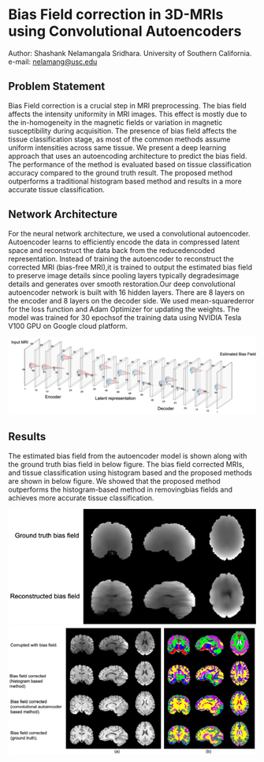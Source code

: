 # Bias Field correction in 3D-MRIs using Convolutional Autoencoders

Author: Shashank Nelamangala Sridhara.
University of Southern California.  
e-mail: nelamang@usc.edu 

## Problem Statement
 Bias Field correction is a crucial step in MRI preprocessing. The bias field affects the intensity uniformity in MRI images. This effect is mostly due to the in-homogeneity in the magnetic fields or variation in magnetic susceptibility during acquisition. The presence of bias field affects the tissue classification stage, as most of the common methods assume uniform intensities across  same tissue. We present a deep learning approach that uses an autoencoding architecture to predict the bias field. The performance of the method is evaluated based on tissue classification accuracy compared to the ground truth result. The proposed method outperforms a traditional histogram based method and results in a more accurate tissue classification.

## Network Architecture
For  the  neural  network  architecture,  we  used  a  convolutional  autoencoder.   Autoencoder learns to efficiently encode the data in compressed latent space and reconstruct the data back from the reducedencoded representation.  Instead of training the autoencoder to reconstruct the corrected MRI (bias-free MRI),it is trained to output the estimated bias field to preserve image details since pooling layers typically degradesimage details and generates over smooth restoration.Our deep convolutional autoencoder network is built with 16 hidden layers.  There are 8 layers on the encoder and 8 layers on the decoder side.  We used mean-squarederror for the loss function and Adam Optimizer for updating the weights.  The model was trained for 30 epochsof the training data using NVIDIA Tesla V100 GPU on Google cloud platform.

![Autoencoder Architecture](/Figures/autoencoder_architecture_1.png)

## Results
The estimated bias field from the autoencoder model is shown along with the ground truth bias field in below figure.  The bias field corrected MRIs, and tissue classification using histogram based and the proposed methods are shown in below figure.  We showed that the proposed method outperforms the histogram-based method in removingbias fields and achieves more accurate tissue classification.


![Result-1](/Figures/bias_field_comparison.png)
![Result-2](/Figures/tissue_classification.png)
